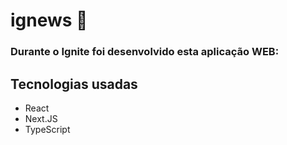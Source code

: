 <h1>ignews 🚀</h1>

<h3>Durante o Ignite foi desenvolvido esta aplicação WEB:</h3>

<h2> Tecnologias usadas </h2>

- React
- Next.JS
- TypeScript